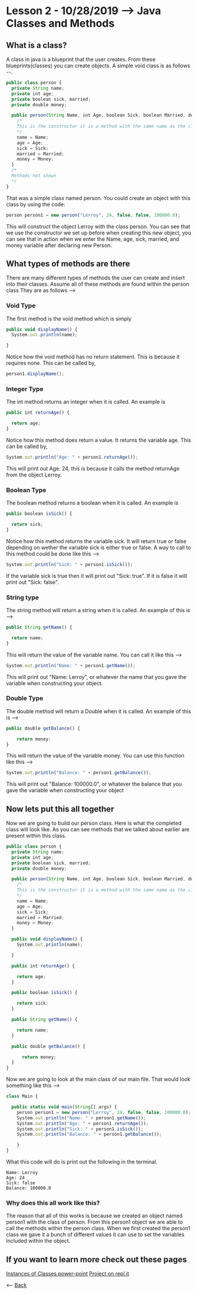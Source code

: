 # Lesson 2 - 10/28/2019 --> Java Classes and Methods
## What is a class?
A class in java is a blueprint that the user creates. From these blueprints(classes) you can create objects. A simple void class is as follows --.
```js
public class person {
  private String name;
  private int age;
  private boolean sick, married;
  private double money;

  public person(String Name, int Age, boolean Sick, boolean Married, double Money) {
    /*
    This is the constructor it is a method with the same name as the class. This tells java how you will construct your objects created from the class.
    */
    name = Name;
    age = Age;
    sick = Sick;
    married = Married;
    money = Money;
  }
  /*
  Methods not shown
  */
}

```
That was a simple class named person. You could create an object with this class by using the code:
```js
person person1 = new person("Lerroy", 24, false, false, 100000.0);
```
This will construct the object Lerroy with the class person. You can see that we use the constructor we set up before when creating this new object, you can see that in action when we enter the Name, age, sick, married, and money variable after declaring new Person.

## What types of methods are there
There are many different types of methods the user can create and insert into their classes. Assume all of these methods are found within the person class They are as follows -->

### Void Type
The first method is the void method which is simply
```js
public void displayName() {
  System.out.println(name);

}
```
Notice how the void method has no return statement. This is because it requires none. This can be called by,
```js
person1.displayName();
```

### Integer Type
The int method returns an integer when it is called. An example is
```js
public int returnAge() {

  return age;
}
```
Notice how this method does return a value. It returns the variable age. This can be called by,
```js
System.out.println("Age: " + person1.returnAge());
```
This will print out Age: 24, this is because it calls the method returnAge from the object Lerroy.

### Boolean Type
The boolean method returns a boolean when it is called. An example is
```js
public boolean isSick() {

  return sick;
}
```
Notice how this method returns the variable sick. It will return true or false depending on wether the variable sick is either true or false. A way to call to this method could be done like this -->
```js
System.out.println("Sick: " + person1.isSick());
```
If the variable sick is true then it will print out "Sick: true". If it is false it will print out "Sick: false".

### String type
The string method will return a string when it is called. An example of this is -->
```js
public String getName() {

  return name;
}
```
This will return the value of the variable name. You can call it like this -->
```js
System.out.println("Name: " + person1.getName());
```
This will print out "Name: Lerroy", or whatever the name that you gave the variable when constructing your object.

### Double Type
The double method will return a Double when it is called. An example of this is -->
```js
public double getBalance() {

    return money;
}
```
This will return the value of the variable money. You can use this function like this -->
```js
System.out.println("Balance: " + person1.getBalance());
```
This will print out "Balance: 100000.0", or whatever the balance that you gave the variable when constructing your object

## Now lets put this all together
Now we are going to build our person class. Here is what the completed class will look like. As you can see methods that we talked about earlier are present within this class.
```js
public class person {
  private String name;
  private int age;
  private boolean sick, married;
  private double money;

  public person(String Name, int Age, boolean Sick, boolean Married, double Money) {
    /*
    This is the constructor it is a method with the same name as the class. This tells java how you will construct your objects created from the class.
    */
    name = Name;
    age = Age;
    sick = Sick;
    married = Married;
    money = Money;
  }

  public void displayName() {
    System.out.println(name);

  }

  public int returnAge() {

    return age;
  }

  public boolean isSick() {

    return sick;
  }

  public String getName() {

    return name;
  }

  public double getBalance() {

      return money;
  }
}

```
Now we are going to look at the main class of our main file. That would look something like this -->
```js
class Main {

  public static void main(String[] args) {
    person person1 = new person("Lerroy", 24, false, false, 100000.0); // Notice how we used the constructor we set up earlier to construct this new object.
    System.out.println("Name: " + person1.getName());
    System.out.println("Age: " + person1.returnAge());
    System.out.println("Sick: " + person1.isSick());
    System.out.println("Balance: " + person1.getBalance());  

    }
}
```
What this code will do is print out the following in the terminal.
```
Name: Lerroy
Age: 24
Sick: false
Balance: 100000.0
```

### Why does this all work like this?
The reason that all of this works is because we created an object named person1 with the class of person. From this person1 object we are able to call the methods within the person class. When we first created the person1 class we gave it a bunch of different values it can use to set the variables included within the object.

## If you want to learn more check out these pages
[Instances of Classes power-point](https://github.com/Zxtreme03/ComputerScience/raw/master/CSA/CSA%20Powerpoints/Instances%20of%20classes.ppt)
[Project on repl.it](https://repl.it/@Zxtreme03/PersonClassDemo)


<-- [Back](https://zxtreme03.github.io/ComputerScience/lessonsPage)
